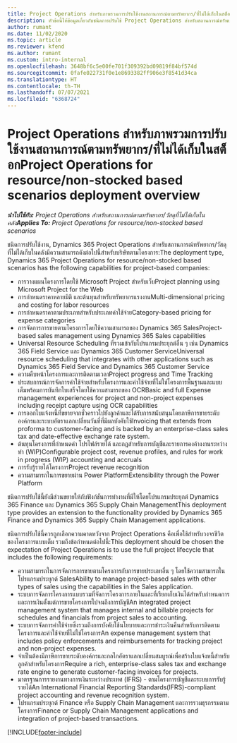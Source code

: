 ```yaml
---
title: Project Operations สำหรับภาพรวมการปรับใช้งานสถานการณ์ตามทรัพยากร/ที่ไม่ได้เก็บในสต็อก
description: หัวข้อนี้ให้ข้อมูลเกี่ยวกับชนิดการปรับใช้ Project Operations สำหรับสถานการณ์ทรัพยากร/วัสดุที่ไม่ได้เก็บในคลัง
author: rumant
ms.date: 11/02/2020
ms.topic: article
ms.reviewer: kfend
ms.author: rumant
ms.custom: intro-internal
ms.openlocfilehash: 3648bf6c5e00fe701f309392bd09819f84bf574d
ms.sourcegitcommit: 0fafe022731f0e1e8693382ff906e3f8541d34ca
ms.translationtype: HT
ms.contentlocale: th-TH
ms.lasthandoff: 07/07/2021
ms.locfileid: "6368724"
---
```

# <a name="project-operations-for-resourcenon-stocked-based-scenarios-deployment-overview"></a><span data-ttu-id="67007-103">Project Operations สำหรับภาพรวมการปรับใช้งานสถานการณ์ตามทรัพยากร/ที่ไม่ได้เก็บในสต็อก</span><span class="sxs-lookup"><span data-stu-id="67007-103">Project Operations for resource/non-stocked based scenarios deployment overview</span></span>

<span data-ttu-id="67007-104">_**นำไปใช้กับ:** Project Operations สำหรับสถานการณ์ตามทรัพยากร/วัสดุที่ไม่ได้เก็บในคลัง_</span><span class="sxs-lookup"><span data-stu-id="67007-104">_**Applies To:** Project Operations for resource/non-stocked based scenarios_</span></span>

<span data-ttu-id="67007-105">ชนิดการปรับใช้งาน, Dynamics 365 Project Operations สำหรับสถานการณ์ทรัพยากร/วัสดุที่ไม่ได้เก็บในคลังมีความสามารถดังต่อไปนี้สำหรับบริษัทตามโครงการ:</span><span class="sxs-lookup"><span data-stu-id="67007-105">The deployment type, Dynamics 365 Project Operations for resource/non-stocked based scenarios has the following capabilities for project-based companies:</span></span>

- <span data-ttu-id="67007-106">การวางแผนโครงการโดยใช้ Microsoft Project สำหรับเว็บ</span><span class="sxs-lookup"><span data-stu-id="67007-106">Project planning using Microsoft Project for the Web</span></span>
- <span data-ttu-id="67007-107">การกำหนดราคาหลายมิติ และต้นทุนสำหรับทรัพยากรแรงงาน</span><span class="sxs-lookup"><span data-stu-id="67007-107">Multi-dimensional pricing and costing for labor resources</span></span>
- <span data-ttu-id="67007-108">การกำหนดราคาตามประเภทสำหรับประเภทค่าใช้จ่าย</span><span class="sxs-lookup"><span data-stu-id="67007-108">Category-based pricing for expense categories</span></span>
- <span data-ttu-id="67007-109">การจัดการการขายตามโครงการโดยใช้ความสามารถของ Dynamics 365 Sales</span><span class="sxs-lookup"><span data-stu-id="67007-109">Project-based sales management using Dynamics 365 Sales capabilities</span></span>
- <span data-ttu-id="67007-110">Universal Resource Scheduling ที่รวมเข้ากับโปรแกรมประยุกต์อื่น ๆ เช่น Dynamics 365 Field Service และ Dynamics 365 Customer Service</span><span class="sxs-lookup"><span data-stu-id="67007-110">Universal resource scheduling that integrates with other applications such as Dynamics 365 Field Service and Dynamics 365 Customer Service</span></span>
- <span data-ttu-id="67007-111">ความคืบหน้าโครงการและการติดตามเวลา</span><span class="sxs-lookup"><span data-stu-id="67007-111">Project progress and Time Tracking</span></span>
- <span data-ttu-id="67007-112">ประสบการณ์การจัดการค่าใช้จ่ายสำหรับโครงการและค่าใช้จ่ายที่ไม่ใช่โครงการพื้นฐานและแบบเต็มพร้อมการบันทึกใบเสร็จโดยใช้ความสามารถของ OCR</span><span class="sxs-lookup"><span data-stu-id="67007-112">Basic and full Expense management experiences for project and non-project expenses including receipt capture using OCR capabilities</span></span>
- <span data-ttu-id="67007-113">การออกใบแจ้งหนี้ที่ขยายจากชั่วคราวไปยังลูกค้าและได้รับการสนับสนุนโดยภาษีการขายระดับองค์กรและระบบอัตราแลกเปลี่ยนวันที่ที่มีผลบังคับใช้</span><span class="sxs-lookup"><span data-stu-id="67007-113">Invoicing that extends from proforma to customer-facing and is backed by an enterprise-class sales tax and date-effective exchange rate system.</span></span>
- <span data-ttu-id="67007-114">ต้นทุนโครงการที่กำหนดค่า โปรไฟล์รายได้ และกฎสำหรับการบัญชีและรายการคงค้างงานระหว่างทำ (WIP)</span><span class="sxs-lookup"><span data-stu-id="67007-114">Configurable project cost, revenue profiles, and rules for work in progress (WIP) accounting and accruals</span></span>
- <span data-ttu-id="67007-115">การรับรู้รายได้โครงการ</span><span class="sxs-lookup"><span data-stu-id="67007-115">Project revenue recognition</span></span>
- <span data-ttu-id="67007-116">ความสามารถในการขยายผ่าน Power Platform</span><span class="sxs-lookup"><span data-stu-id="67007-116">Extensibility through the Power Platform</span></span>

<span data-ttu-id="67007-117">ชนิดการปรับใช้นี้ยังมีส่วนขยายให้กับฟังก์ชันการทำงานที่มีให้โดยโปรแกรมประยุกต์ Dynamics 365 Finance และ Dynamics 365 Supply Chain Management</span><span class="sxs-lookup"><span data-stu-id="67007-117">This deployment type provides an extension to the functionality provided by Dynamics 365 Finance and Dynamics 365 Supply Chain Management applications.</span></span>

<span data-ttu-id="67007-118">ชนิดการปรับใช้นี้ควรถูกเลือกความคาดหวังจาก Project Operations คือเพื่อใช้สำหรับวงจรชีวิตของโครงการแบบเต็ม รวมถึงข้อกำหนดต่อไปนี้:</span><span class="sxs-lookup"><span data-stu-id="67007-118">This deployment should be chosen the expectation of Project Operations is to use the full project lifecycle that includes the following requirements:</span></span>

- <span data-ttu-id="67007-119">ความสามารถในการจัดการการขายตามโครงการกับการขายประเภทอื่น ๆ โดยใช้ความสามารถในโปรแกรมประยุกต์ Sales</span><span class="sxs-lookup"><span data-stu-id="67007-119">Ability to manage project-based sales with other types of sales using the capabilities in the Sales application.</span></span>
- <span data-ttu-id="67007-120">ระบบการจัดการโครงการแบบรวมที่จัดการโครงการภายในและที่เรียกเก็บเงินได้สำหรับกำหนดการและการเงินตั้งแต่การขายโครงการไปจนถึงการบัญชี</span><span class="sxs-lookup"><span data-stu-id="67007-120">An integrated project management system that manages internal and billable projects for schedules and financials from project sales to accounting.</span></span>
- <span data-ttu-id="67007-121">ระบบการจัดการค่าใช้จ่ายซึ่งรวมถึงการบังคับใช้นโยบายและการชำระเงินคืนสำหรับการติดตามโครงการและค่าใช้จ่ายที่ไม่ใช่โครงการ</span><span class="sxs-lookup"><span data-stu-id="67007-121">An expense management system that includes policy enforcements and reimbursements for tracking project and non-project expenses.</span></span>
- <span data-ttu-id="67007-122">จำเป็นต้องมีภาษีการขายระดับองค์กรและกลไกอัตราแลกเปลี่ยนสมบูรณ์เพื่อสร้างใบแจ้งหนี้สำหรับลูกค้าสำหรับโครงการ</span><span class="sxs-lookup"><span data-stu-id="67007-122">Require a rich, enterprise-class sales tax and exchange rate engine to generate customer-facing invoices for projects.</span></span>
- <span data-ttu-id="67007-123">มาตรฐานการรายงานทางการเงินระหว่างประเทศ (IFRS) - ตามโครงการบัญชีและระบบการรับรู้รายได้</span><span class="sxs-lookup"><span data-stu-id="67007-123">An International Financial Reporting Standards(IFRS)-compliant project accounting and revenue recognition system.</span></span>
- <span data-ttu-id="67007-124">โปรแกรมประยุกต์ Finance หรือ Supply Chain Management และการรวมธุรกรรมตามโครงการ</span><span class="sxs-lookup"><span data-stu-id="67007-124">Finance or Supply Chain Management applications and integration of project-based transactions.</span></span>


[!INCLUDE[footer-include](../includes/footer-banner.md)]